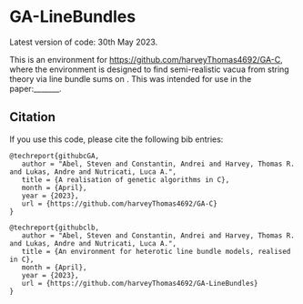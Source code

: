 # GA-LineBundles
Latest version of code: 30th May 2023.

This is an environment for https://github.com/harveyThomas4692/GA-C, where the environment is designed to find semi-realistic vacua from string theory via line bundle sums on . This was intended for use in the paper:_______.


## Citation
If you use this code, please cite the following bib entries:

```
@techreport{githubcGA,
   author = "Abel, Steven and Constantin, Andrei and Harvey, Thomas R. and Lukas, Andre and Nutricati, Luca A.",
   title = {A realisation of genetic algorithms in C},   
   month = {April},
   year = {2023},
   url = {https://github.com/harveyThomas4692/GA-C}
}

@techreport{githubclb,
   author = "Abel, Steven and Constantin, Andrei and Harvey, Thomas R. and Lukas, Andre and Nutricati, Luca A.",
   title = {An environment for heterotic line bundle models, realised in C},   
   month = {April},
   year = {2023},
   url = {https://github.com/harveyThomas4692/GA-LineBundles}
}
```
